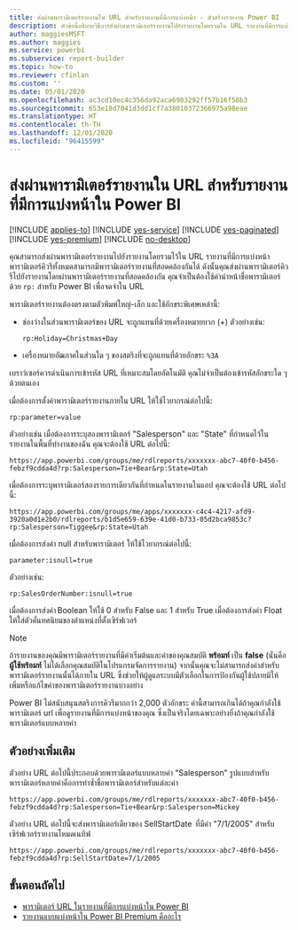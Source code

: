 ```yaml
---
title: ส่งผ่านพารามิเตอร์รายงานใน URL สำหรับรายงานที่มีการแบ่งหน้า - ตัวสร้างรายงาน Power BI
description: หัวข้อนี้อธิบายวิธีการส่งผ่านพารามิเตอร์รายงานไปยังรายงานโดยรวมใน URL รายงานที่มีการแบ่งหน้า
author: maggiesMSFT
ms.author: maggies
ms.service: powerbi
ms.subservice: report-builder
ms.topic: how-to
ms.reviewer: cfinlan
ms.custom: ''
ms.date: 05/01/2020
ms.openlocfilehash: ac3cd10ec4c356da92aca6983292ff57b16f58b3
ms.sourcegitcommit: 653e18d7041d3dd1cf7a38010372366975a98eae
ms.translationtype: HT
ms.contentlocale: th-TH
ms.lasthandoff: 12/01/2020
ms.locfileid: "96415599"
---
```

# <a name="pass-a-report-parameter-in-a-url-for-a-paginated-report-in-power-bi"></a>ส่งผ่านพารามิเตอร์รายงานใน URL สำหรับรายงานที่มีการแบ่งหน้าใน Power BI 

[!INCLUDE [applies-to](../includes/applies-to.md)] [!INCLUDE [yes-service](../includes/yes-service.md)] [!INCLUDE [yes-paginated](../includes/yes-paginated.md)] [!INCLUDE [yes-premium](../includes/yes-premium.md)] [!INCLUDE [no-desktop](../includes/no-desktop.md)] 

คุณสามารถส่งผ่านพารามิเตอร์รายงานไปยังรายงานโดยรวมไว้ใน URL รายงานที่มีการแบ่งหน้า พารามิเตอร์คิวรีทั้งหมดสามารถมีพารามิเตอร์รายงานที่สอดคล้องกันได้ ดังนั้นคุณส่งผ่านพารามิเตอร์คิวรีไปยังรายงานโดยผ่านพารามิเตอร์รายงานที่สอดคล้องกัน คุณจำเป็นต้องใช้คำนำหน้าชื่อพารามิเตอร์ด้วย `rp:` สำหรับ Power BI เพื่อจดจำใน URL 

พารามิเตอร์รายงานต้องตรงตามตัวพิมพ์ใหญ่-เล็ก และใช้อักขระพิเศษเหล่านี้: 

- ช่องว่างในส่วนพารามิเตอร์ของ URL จะถูกแทนที่ด้วยเครื่องหมายบวก (+)  ตัวอย่างเช่น: 

    ```rp:Holiday=Christmas+Day```

- เครื่องหมายอัฒภาคในส่วนใด ๆ ของสตริงที่จะถูกแทนที่ด้วยอักขระ `%3A`

เบราว์เซอร์ควรดำเนินการเข้ารหัส URL ที่เหมาะสมโดยอัตโนมัติ คุณไม่จำเป็นต้องเข้ารหัสอักขระใด ๆ ด้วยตนเอง 

เมื่อต้องการตั้งค่าพารามิเตอร์รายงานภายใน URL ให้ใช้ไวยากรณ์ต่อไปนี้: 

```
rp:parameter=value
```

ตัวอย่างเช่น เมื่อต้องการระบุสองพารามิเตอร์ "Salesperson" และ "State" ที่กำหนดไว้ในรายงานในพื้นที่ทำงานของฉัน คุณจะต้องใช้ URL ต่อไปนี้: 

```
https://app.powerbi.com/groups/me/rdlreports/xxxxxxx-abc7-40f0-b456-febzf9cdda4d?rp:Salesperson=Tie+Bear&rp:State=Utah 
```

เมื่อต้องการระบุพารามิเตอร์สองรายการเดียวกันที่กำหนดในรายงานในแอป คุณจะต้องใช้ URL ต่อไปนี้: 

```
https://app.powerbi.com/groups/me/apps/xxxxxxx-c4c4-4217-afd9-3920a0d1e2b0/rdlreports/b1d5e659-639e-41d0-b733-05d2bca9853c?rp:Salesperson=Tiggee&rp:State=Utah 
```

เมื่อต้องการส่งค่า null สำหรับพารามิเตอร์ ให้ใช้ไวยากรณ์ต่อไปนี้: 

```
parameter:isnull=true
```

ตัวอย่างเช่น:

```
rp:SalesOrderNumber:isnull=true
```

เมื่อต้องการส่งค่า Boolean ให้ใช้ 0 สำหรับ False และ 1 สำหรับ True เมื่อต้องการส่งค่า Float ให้ใส่ตัวคั่นทศนิยมของตำแหน่งที่ตั้งเซิร์ฟเวอร์

> [!NOTE]
> ถ้ารายงานของคุณมีพารามิเตอร์รายงานที่มีค่าเริ่มต้นและค่าของคุณสมบัติ **พร้อมท์** เป็น **false** (นั่นคือ **ผู้ใช้พร้อมท์** ไม่ได้เลือกคุณสมบัติในโปรแกรมจัดการรายงาน) จากนั้นคุณจะไม่สามารถส่งค่าสำหรับพารามิเตอร์รายงานนั้นได้ภายใน URL ซึ่งช่วยให้ผู้ดูแลระบบมีตัวเลือกในการป้องกันผู้ใช้ปลายมิให้เพิ่มหรือแก้ไขค่าของพารามิเตอร์รายงานบางอย่าง
> 
> Power BI ไม่สนับสนุนสตริงการคิวรีมากกว่า 2,000 ตัวอักขระ  ค่านี้สามารถเกินได้ถ้าคุณกำลังใช้พารามิเตอร์ url เพื่อดูรายงานที่มีการแบ่งหน้าของคุณ  ซึ่งเป็นจริงโดยเฉพาะอย่างยิ่งถ้าคุณกำลังใช้พารามิเตอร์แบบหลายค่า

## <a name="additional-examples"></a>ตัวอย่างเพิ่มเติม 

ตัวอย่าง URL ต่อไปนี้ประกอบด้วยพารามิเตอร์แบบหลายค่า "Salesperson” รูปแบบสำหรับพารามิเตอร์หลายค่าคือการทำซ้ำชื่อพารามิเตอร์สำหรับแต่ละค่า 

```
https://app.powerbi.com/groups/me/rdlreports/xxxxxxx-abc7-40f0-b456-febzf9cdda4d?rp:Salesperson=Tie+Bear&rp:Salesperson=Mickey 
```

ตัวอย่าง URL ต่อไปนี้จะส่งพารามิเตอร์เดียวของ SellStartDate  ที่มีค่า "7/1/2005" สำหรับเซิร์ฟเวอร์รายงานโหมดเนทิฟ

```
https://app.powerbi.com/groups/me/rdlreports/xxxxxxx-abc7-40f0-b456-febzf9cdda4d?rp:SellStartDate=7/1/2005
```

## <a name="next-steps"></a>ขั้นตอนถัดไป

- [พารามิเตอร์ URL ในรายงานที่มีการแบ่งหน้าใน Power BI](report-builder-url-parameters.md)
- [รายงานแบบแบ่งหน้าใน Power BI Premium คืออะไร](paginated-reports-report-builder-power-bi.md)
